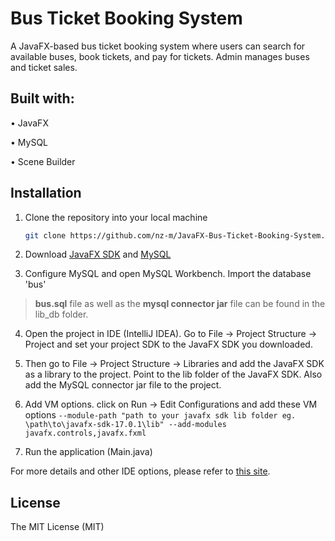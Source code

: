 # Bus Ticket Booking System

A JavaFX-based bus ticket booking system where users can search for available buses, book tickets, and pay for tickets. Admin manages buses and ticket sales.

## Built with:

•	JavaFX

•	MySQL

•	Scene Builder







## Installation

1. Clone the repository into your local machine
    
    ```bash
    git clone https://github.com/nz-m/JavaFX-Bus-Ticket-Booking-System.git
    ```

2. Download [JavaFX SDK](https://gluonhq.com/products/javafx/) and [MySQL](https://dev.mysql.com/downloads/installer/)

3. Configure MySQL and open MySQL Workbench. Import the database 'bus'
>**bus.sql** file as well as the **mysql connector jar** file can be found in the lib_db folder.
4. Open the project in IDE (IntelliJ IDEA). Go to File -> Project Structure -> Project and set your project SDK to the JavaFX SDK you downloaded.

5. Then go to File -> Project Structure -> Libraries and add the JavaFX SDK as a library to the project. Point to the lib folder of the JavaFX SDK. Also add the MySQL connector jar file to the project.

6. Add VM options.  click on Run -> Edit Configurations and add these VM options `--module-path "path to your javafx sdk lib folder eg. \path\to\javafx-sdk-17.0.1\lib" --add-modules javafx.controls,javafx.fxml`
7. Run the application (Main.java)

For more details and other IDE options, please refer to [this site](https://openjfx.io/openjfx-docs/).



## License
The MIT License (MIT)
